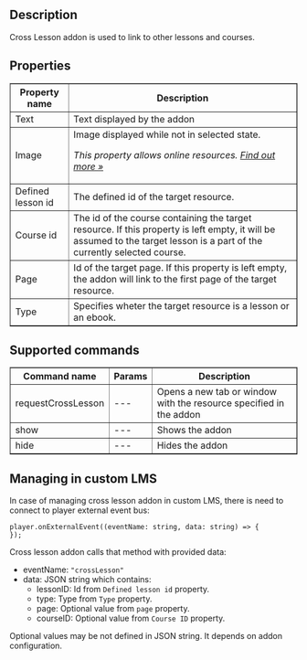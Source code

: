 ## Description
Cross Lesson addon is used to link to other lessons and courses.

## Properties

<table border='1'>
    <tr>
        <th>Property name</th>
        <th>Description</th>
    </tr>
    <tr>
        <td>Text</td>
        <td>Text displayed by the addon</td>
    </tr>
    <tr>
        <td>Image</td>
        <td>Image displayed while not in selected state.
<p><em>This property allows online resources. <a href="/doc/page/Online-resources">Find out more »</a></em></p></td>
    </tr>
    <tr>
        <td>Defined lesson id</td>
        <td>The defined id of the target resource.</td>
    </tr>
    <tr>
        <td>Course id</td>
        <td>The id of the course containing the target resource. If this property is left empty, it will be assumed to the target lesson is a part of the currently selected course.</td>
    </tr>
    <tr>
        <td>Page</td>
        <td>Id of the target page. If this property is left empty, the addon will link to the first page of the target resource.</td>
    </tr>
    <tr>
        <td>Type</td>
        <td>Specifies wheter the target resource is a lesson or an ebook.</td>
    </tr>
</table>

## Supported commands

<table border='1'>
    <tr>
        <th>Command name</th>
        <th>Params</th>
        <th>Description</th>
    </tr>
    <tr>
        <td>requestCrossLesson</td>
        <td>---</td>
        <td>Opens a new tab or window with the resource specified in the addon</td>
    </tr>
    <tr>
        <td>show</td>
        <td>---</td>
        <td>Shows the addon</td>
    </tr>
    <tr>
        <td>hide</td>
        <td>---</td>
        <td>Hides the addon</td>
    </tr>
</table>


## Managing in custom LMS
In case of managing cross lesson addon in custom LMS, there is need to connect to player external event bus:

    player.onExternalEvent((eventName: string, data: string) => {
    });
    
Cross lesson addon calls that method with provided data:
* eventName: `"crossLesson"`
* data: JSON string which contains:
  * lessonID: Id from `Defined lesson id` property.
  * type: Type from `Type` property.
  * page: Optional value from `page` property.
  * courseID: Optional value from `Course ID` property.
  
Optional values may be not defined in JSON string. It depends on addon configuration.

